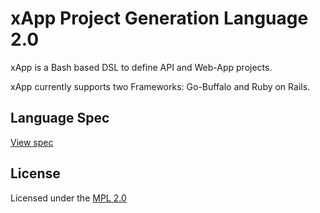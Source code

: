 # xApp Project Generation Language 2.0

xApp is a Bash based DSL to define API and Web-App projects.

xApp currently supports two Frameworks: Go-Buffalo and Ruby on Rails.

## Language Spec

[View spec](/xapp.md)

## License

Licensed under the [MPL 2.0](/LICENSE)
